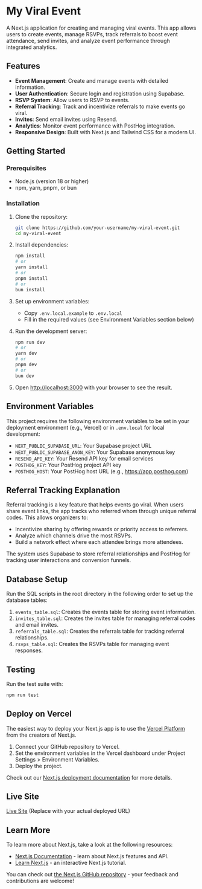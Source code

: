 # My Viral Event

A Next.js application for creating and managing viral events. This app allows users to create events, manage RSVPs, track referrals to boost event attendance, send invites, and analyze event performance through integrated analytics.

## Features

- **Event Management**: Create and manage events with detailed information.
- **User Authentication**: Secure login and registration using Supabase.
- **RSVP System**: Allow users to RSVP to events.
- **Referral Tracking**: Track and incentivize referrals to make events go viral.
- **Invites**: Send email invites using Resend.
- **Analytics**: Monitor event performance with PostHog integration.
- **Responsive Design**: Built with Next.js and Tailwind CSS for a modern UI.

## Getting Started

### Prerequisites

- Node.js (version 18 or higher)
- npm, yarn, pnpm, or bun

### Installation

1. Clone the repository:

   ```bash
   git clone https://github.com/your-username/my-viral-event.git
   cd my-viral-event
   ```

2. Install dependencies:

   ```bash
   npm install
   # or
   yarn install
   # or
   pnpm install
   # or
   bun install
   ```

3. Set up environment variables:
   - Copy `.env.local.example` to `.env.local`
   - Fill in the required values (see Environment Variables section below)

4. Run the development server:

   ```bash
   npm run dev
   # or
   yarn dev
   # or
   pnpm dev
   # or
   bun dev
   ```

5. Open [http://localhost:3000](http://localhost:3000) with your browser to see the result.

## Environment Variables

This project requires the following environment variables to be set in your deployment environment (e.g., Vercel) or in `.env.local` for local development:

- `NEXT_PUBLIC_SUPABASE_URL`: Your Supabase project URL
- `NEXT_PUBLIC_SUPABASE_ANON_KEY`: Your Supabase anonymous key
- `RESEND_API_KEY`: Your Resend API key for email services
- `POSTHOG_KEY`: Your PostHog project API key
- `POSTHOG_HOST`: Your PostHog host URL (e.g., https://app.posthog.com)

## Referral Tracking Explanation

Referral tracking is a key feature that helps events go viral. When users share event links, the app tracks who referred whom through unique referral codes. This allows organizers to:

- Incentivize sharing by offering rewards or priority access to referrers.
- Analyze which channels drive the most RSVPs.
- Build a network effect where each attendee brings more attendees.

The system uses Supabase to store referral relationships and PostHog for tracking user interactions and conversion funnels.

## Database Setup

Run the SQL scripts in the root directory in the following order to set up the database tables:

1. `events_table.sql`: Creates the events table for storing event information.
2. `invites_table.sql`: Creates the invites table for managing referral codes and email invites.
3. `referrals_table.sql`: Creates the referrals table for tracking referral relationships.
4. `rsvps_table.sql`: Creates the RSVPs table for managing event responses.

## Testing

Run the test suite with:

```bash
npm run test
```

## Deploy on Vercel

The easiest way to deploy your Next.js app is to use the [Vercel Platform](https://vercel.com/new?utm_medium=default-template&filter=next.js&utm_source=create-next-app&utm_campaign=create-next-app-readme) from the creators of Next.js.

1. Connect your GitHub repository to Vercel.
2. Set the environment variables in the Vercel dashboard under Project Settings > Environment Variables.
3. Deploy the project.

Check out our [Next.js deployment documentation](https://nextjs.org/docs/app/building-your-application/deploying) for more details.

## Live Site

[Live Site](https://your-app-url.com) (Replace with your actual deployed URL)

## Learn More

To learn more about Next.js, take a look at the following resources:

- [Next.js Documentation](https://nextjs.org/docs) - learn about Next.js features and API.
- [Learn Next.js](https://nextjs.org/learn) - an interactive Next.js tutorial.

You can check out [the Next.js GitHub repository](https://github.com/vercel/next.js) - your feedback and contributions are welcome!
